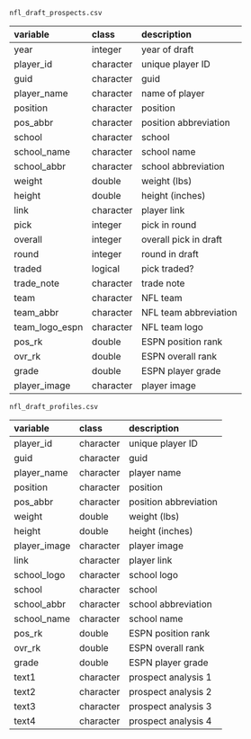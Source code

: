 
`nfl_draft_prospects.csv`

|variable       |class     |description              |
|:--------------|:---------|:------------------------|
|year           |integer   |year of draft            |
|player_id      |character |unique player ID         |
|guid           |character |guid                     |
|player_name    |character |name of player           |
|position       |character |position                 |
|pos_abbr       |character |position abbreviation    |
|school         |character |school                   |
|school_name    |character |school name              |
|school_abbr    |character |school abbreviation      |
|weight         |double    |weight (lbs)             |
|height         |double    |height (inches)          |
|link           |character |player link              |
|pick           |integer   |pick in round            |
|overall        |integer   |overall pick in draft    |
|round          |integer   |round in draft           |
|traded         |logical   |pick traded?             |
|trade_note     |character |trade note               |
|team           |character |NFL team                 |
|team_abbr      |character |NFL team abbreviation    |
|team_logo_espn |character |NFL team logo            |
|pos_rk         |double    |ESPN position rank       |
|ovr_rk         |double    |ESPN overall rank        |
|grade          |double    |ESPN player grade        |
|player_image   |character |player image             |


`nfl_draft_profiles.csv`

|variable     |class     |description  
|:------------|:---------|:--------------------------|
|player_id    |character |unique player ID           |
|guid         |character |guid                       |
|player_name  |character |player name                |
|position     |character |position                   |
|pos_abbr     |character |position abbreviation      |
|weight       |double    |weight (lbs)               |
|height       |double    |height (inches)            |
|player_image |character |player image               |
|link         |character |player link                |
|school_logo  |character |school logo                |
|school       |character |school                     |
|school_abbr  |character |school abbreviation        |
|school_name  |character |school name                |
|pos_rk       |double    |ESPN position rank         |
|ovr_rk       |double    |ESPN overall rank          |
|grade        |double    |ESPN player grade          |
|text1        |character |prospect analysis 1        |
|text2        |character |prospect analysis 2        |
|text3        |character |prospect analysis 3        |
|text4        |character |prospect analysis 4        |
